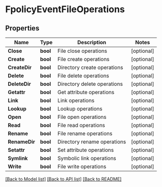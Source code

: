 # FpolicyEventFileOperations

## Properties

Name | Type | Description | Notes
------------ | ------------- | ------------- | -------------
**Close** | **bool** | File close operations | [optional] 
**Create** | **bool** | File create operations | [optional] 
**CreateDir** | **bool** | Directory create operations | [optional] 
**Delete** | **bool** | File delete operations | [optional] 
**DeleteDir** | **bool** | Directory delete operations | [optional] 
**Getattr** | **bool** | Get attribute operations | [optional] 
**Link** | **bool** | Link operations | [optional] 
**Lookup** | **bool** | Lookup operations | [optional] 
**Open** | **bool** | File open operations | [optional] 
**Read** | **bool** | File read operations | [optional] 
**Rename** | **bool** | File rename operations | [optional] 
**RenameDir** | **bool** | Directory rename operations | [optional] 
**Setattr** | **bool** | Set attribute operations | [optional] 
**Symlink** | **bool** | Symbolic link operations | [optional] 
**Write** | **bool** | File write operations | [optional] 

[[Back to Model list]](../README.md#documentation-for-models) [[Back to API list]](../README.md#documentation-for-api-endpoints) [[Back to README]](../README.md)


